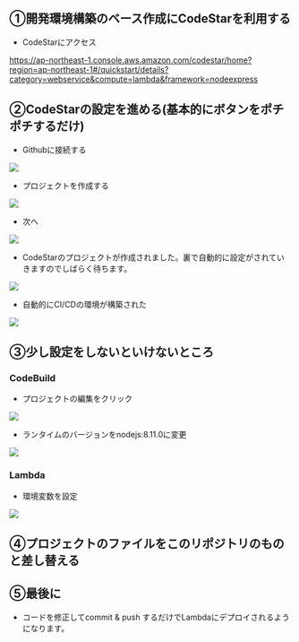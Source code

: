 ## ①開発環境構築のベース作成にCodeStarを利用する

* CodeStarにアクセス

https://ap-northeast-1.console.aws.amazon.com/codestar/home?region=ap-northeast-1#/quickstart/details?category=webservice&compute=lambda&framework=nodeexpress

## ②CodeStarの設定を進める(基本的にボタンをポチポチするだけ)

* Githubに接続する

![](https://camo.qiitausercontent.com/b1dfe7fc702d35a536d1ada643437356783af7ab/68747470733a2f2f71696974612d696d6167652d73746f72652e73332e616d617a6f6e6177732e636f6d2f302f3132313836302f33393732396637652d626234332d336335632d616166642d3761653066346639336139652e706e67)

* プロジェクトを作成する

![](https://camo.qiitausercontent.com/c7a942969d7d3bc01f1b5776a80181c8457dbeff/68747470733a2f2f71696974612d696d6167652d73746f72652e73332e616d617a6f6e6177732e636f6d2f302f3132313836302f66656235656234622d613063312d633564392d636536662d6162626235313334333239332e706e67)

* 次へ

![](https://camo.qiitausercontent.com/446e7ed8fe787bc5708e5ef52a8545fe26164482/68747470733a2f2f71696974612d696d6167652d73746f72652e73332e616d617a6f6e6177732e636f6d2f302f3132313836302f36383862633933622d616362382d643438382d303535642d3666396162396635666232382e706e67)

* CodeStarのプロジェクトが作成されました。裏で自動的に設定がされていきますのでしばらく待ちます。

![](https://camo.qiitausercontent.com/b8043098fcc0646a78cd9aa78ac2d48c96c0535f/68747470733a2f2f71696974612d696d6167652d73746f72652e73332e616d617a6f6e6177732e636f6d2f302f3132313836302f65303135663637312d316639662d363164322d623738392d6138613530343265326231302e706e67)

* 自動的にCI/CDの環境が構築された

![](https://camo.qiitausercontent.com/d60bf59882ab0ca0ed92b1402cbaf04b5e02e009/68747470733a2f2f71696974612d696d6167652d73746f72652e73332e616d617a6f6e6177732e636f6d2f302f3132313836302f38623261663532372d303061362d306666622d646635352d3833376135383364643235342e706e67)

## ③少し設定をしないといけないところ

### CodeBuild

* プロジェクトの編集をクリック

![](https://camo.qiitausercontent.com/b47f47b2566522abd74950898894a0ece796d939/68747470733a2f2f71696974612d696d6167652d73746f72652e73332e616d617a6f6e6177732e636f6d2f302f3132313836302f64373365323839642d663965612d306462632d393131382d3262383130643033656262612e706e67)

* ランタイムのバージョンをnodejs:8.11.0に変更

![](https://camo.qiitausercontent.com/5aa8a7addfabea70d14268a9cc52f8ffb8c3b913/68747470733a2f2f71696974612d696d6167652d73746f72652e73332e616d617a6f6e6177732e636f6d2f302f3132313836302f39643137376539652d663130342d376166662d363931382d6236336236323730396238332e706e67)

### Lambda

* 環境変数を設定

![](https://camo.qiitausercontent.com/4bd65affcee7381e3dff927205c88420896599b4/68747470733a2f2f71696974612d696d6167652d73746f72652e73332e616d617a6f6e6177732e636f6d2f302f3132313836302f66363964663731302d353231622d336139302d356336362d3663376536383663633330642e706e67)

## ④プロジェクトのファイルをこのリポジトリのものと差し替える

## ⑤最後に

* コードを修正してcommit & push するだけでLambdaにデプロイされるようになります。
